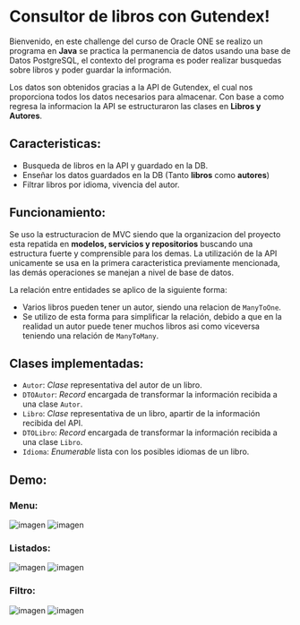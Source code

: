 # Consultor de libros con Gutendex!

Bienvenido, en este challenge del curso de Oracle ONE se realizo un programa en **Java** se practica la permanencia de
datos usando una base de Datos PostgreSQL, el contexto del programa es poder realizar busquedas sobre libros y poder
guardar
la información.

Los datos son obtenidos gracias a la API de Gutendex, el cual nos proporciona todos los datos necesarios para almacenar.
Con base a como regresa la informacion la API se estructuraron las clases en **Libros y Autores**.

## Caracteristicas:

- Busqueda de libros en la API y guardado en la DB.
- Enseñar los datos guardados en la DB (Tanto **libros** como **autores**)
- Filtrar libros por idioma, vivencia del autor.

## Funcionamiento:

Se uso la estructuracion de MVC siendo que la organizacion del proyecto esta repatida en **modelos, servicios y
repositorios**
buscando una estructura fuerte y comprensible para los demas. La utilización de la API unicamente se usa en la primera
caracteristica
previamente mencionada, las demás operaciones se manejan a nivel de base de datos.

La relación entre entidades se aplico de la siguiente forma:

- Varios libros pueden tener un autor, siendo una relacion de ```ManyToOne```.
- Se utilizo de esta forma para simplificar la relación, debido a que en la realidad un autor puede tener muchos libros
  asi como viceversa teniendo una relación de
  ``ManyToMany``.

## Clases implementadas:

- `Autor`: *Clase* representativa del autor de un libro.
- `DTOAutor`: *Record* encargada de transformar la información recibida a una clase `Autor`.
- `Libro`: *Clase* representativa de un libro, apartir de la información recibida del API.
- `DTOLibro`: *Record* encargada de transformar la información recibida a una clase `Libro`.
- `Idioma`: *Enumerable* lista con los posibles idiomas de un libro.

## Demo:
### Menu:
![imagen](https://github.com/user-attachments/assets/d528dc6d-c605-4a3d-82aa-10e9f2c09b2a)
![imagen](https://github.com/user-attachments/assets/da559245-1dd1-4533-a444-dc796f4b6588)

### Listados:
![imagen](https://github.com/user-attachments/assets/7240970d-80b2-4b8e-befc-c9f11ebada94)
![imagen](https://github.com/user-attachments/assets/e61a833e-c137-4108-8f9e-091d57e99911)

### Filtro:
![imagen](https://github.com/user-attachments/assets/2717216d-9500-4bc5-8c05-c284a641f9a6)
![imagen](https://github.com/user-attachments/assets/623893f5-6f7c-4566-9e68-f7df2957c45a)


